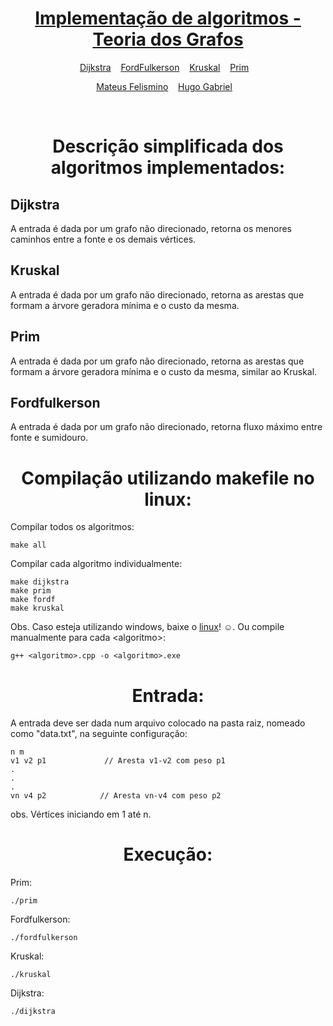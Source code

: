 <div align="center">
	<h1>
	<a href = "https://github.com/mffdsp/grafos_implementacao/tree/b_final">
	 Implementação de algoritmos - Teoria dos Grafos
	</a> 
	</h1>

<p align="center">
	<a href="https://github.com/mffdsp/grafos_implementacao/blob/b_final/dijkstra.cpp">Dijkstra</a>&nbsp;&nbsp;&nbsp;
	<a href="https://github.com/mffdsp/grafos_implementacao/blob/b_final/fordfulkerson.cpp">FordFulkerson</a>&nbsp;&nbsp;&nbsp;
	<a href="https://github.com/mffdsp/grafos_implementacao/blob/b_final/kruskal.cpp">Kruskal</a>&nbsp;&nbsp;&nbsp;
	<a href="https://github.com/mffdsp/grafos_implementacao/blob/b_final/prim.cpp">Prim</a>&nbsp;&nbsp;&nbsp;
</p>


<p align="center">
	<a href="mailto:mffsp@ic.ufal.br" >Mateus Felismino</a>&nbsp;&nbsp;&nbsp;
  <a href="mailto:hgms@ic.ufal.br" >Hugo Gabriel</a>&nbsp;&nbsp;&nbsp;

</p>
</div>
</br>

<div align="center">
	<h1> Descrição simplificada dos algoritmos implementados: </h1>
</div>

<h2>Dijkstra</h2>

A entrada é dada por um grafo não direcionado, retorna os menores caminhos entre a fonte e os demais vértices.

<h2>Kruskal</h2>

A entrada é dada por um grafo não direcionado, retorna as arestas que formam a árvore geradora mínima e o custo da mesma.

<h2>Prim</h2>

A entrada é dada por um grafo não direcionado, retorna as arestas que formam a árvore geradora mínima e o custo da mesma, similar ao Kruskal.

<h2>Fordfulkerson</h2>

A entrada é dada por um grafo não direcionado, retorna  fluxo máximo entre fonte e sumidouro.

<div align="center">
	<h1> Compilação utilizando makefile no linux: </h1>
</div>

Compilar todos os algoritmos:
```
make all
```

Compilar cada algoritmo individualmente:
```
make dijkstra
make prim
make fordf
make kruskal
```
Obs. Caso esteja utilizando windows, baixe o <a href="https://ubuntu.com/download">linux</a>! ☺. Ou compile manualmente para cada \<algoritmo\>:
	
```
g++ <algoritmo>.cpp -o <algoritmo>.exe

```


<div align="center">
	<h1> Entrada: </h1>
</div>

A entrada deve ser dada num arquivo colocado na pasta raiz, nomeado como "data.txt", na seguinte configuração:

```
n m
v1 v2 p1             // Aresta v1-v2 com peso p1
.
.
.
vn v4 p2            // Aresta vn-v4 com peso p2

```

obs. Vértices iniciando em 1 até n.


<div align="center">
	<h1> Execução: </h1>
</div>

Prim:
```
./prim 
```

Fordfulkerson:
```
./fordfulkerson 
```

Kruskal:
```
./kruskal 
```

Dijkstra:
```
./dijkstra 
```
